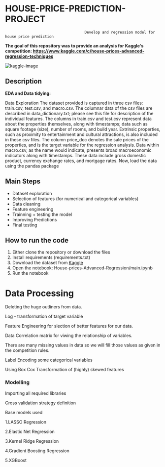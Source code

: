 #                                                                  HOUSE-PRICE-PREDICTION-PROJECT
                                        Develop and regression model for house price prediction
                                        
  **The goal of this repository was to provide an analysis for Kaggle's competition:  https://www.kaggle.com/c/house-prices-advanced-regression-techniques**

![kaggle-image](https://storage.googleapis.com/kaggle-competitions/kaggle/5407/media/housesbanner.png)


## Description

**EDA and Data tidying:**
                                      
                                        
                                        
                                        
Data Exploration
The dataset provided is captured in three csv files: train.csv, test.csv, and macro.csv. The columnar data of the csv files are described in data_dictionary.txt; please see this file for description of the individual features. The columns in train.csv and test.csv represent data about the properties themselves, along with timestamps; data such as square footage (size), number of rooms, and build year. Extrinsic properties, such as proximity to entertainment and cultural attractions, is also included in these csv files. The column price_doc denotes the sale prices of the properties, and is the target variable for the regression analysis. Data within macro.csv, as the name would indicate, presents broad macroeconomic indicators along with timestamps. These data include gross domestic product, currency exchange rates, and mortgage rates. Now, load the data using the pandas package
## Main Steps

- Dataset exploration
- Selection of features (for numerical and categorical variables)
- Data cleaning
- Feature engineering
- Trainning + testing the model
- Improving Predictions 
- Final testing

## How to run the code

1. Either clone the repository or download the files
2. Install requirements (requirements.txt)
3. Download the dataset from [Kaggle](https://www.kaggle.com/c/house-prices-advanced-regression-techniques)
4. Open the notebook: House-prices-Advanced-Regression/main.ipynb
5. Run the notebook




# Data Processing

Deleting the huge outliners from data.
  
Log - transformation of target variable

Feature Engineering for slection of better features for our data.

Data Correlation matrix for viwing the relationship of variables.

There are many missing values in data so we will fill those values as given in the competition rules.

Label Encoding some categorical variables

Using Box Cox Transformation of (highly) skewed features

### Modelling

Importing all required libraries

Cross validation strategy definition

Base models used 

1.LASSO Regression

2.Elastic Net Regression

3.Kernel Ridge Regression

4.Gradient Boosting Regression

5.XGBoost


